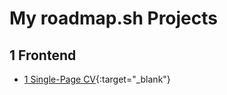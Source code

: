 # My roadmap.sh Projects
## 1 Frontend
- [1 Single-Page CV](https://html-preview.github.io/?url=https://github.com/Mephi78/roadmap.sh-projects/blob/main/1-Frontend/01-Single-Page-CV/index.html){:target="_blank"}

